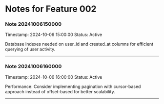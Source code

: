 # Notes for Feature 002

### Note 20241006150000
Timestamp: 2024-10-06 15:00:00
Status: Active

Database indexes needed on user_id and created_at columns for efficient querying of user activity.

---

### Note 20241006160000
Timestamp: 2024-10-06 16:00:00
Status: Active

Performance: Consider implementing pagination with cursor-based approach instead of offset-based for better scalability.

---
